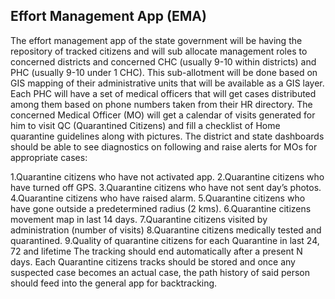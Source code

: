 ## Effort Management App (EMA)

The effort management app of the state government will be having the repository of tracked citizens and will sub allocate management roles to concerned districts and concerned CHC (usually 9-10 within districts) and PHC (usually 9-10 under 1 CHC). This sub-allotment will be done based on GIS mapping of their administrative units that will be available as a GIS layer. Each PHC will have a set of medical officers that will get cases distributed among them based on phone numbers taken from their HR directory. The concerned Medical Officer (MO) will get a calendar of visits generated for him to visit QC (Quarantined Citizens) and fill a checklist of Home quarantine guidelines along with pictures.
The district and state dashboards should be able to see diagnostics on following and raise alerts for MOs for appropriate cases:

1.Quarantine citizens who have not activated app.
2.Quarantine citizens who have turned off GPS.
3.Quarantine citizens who have not sent day’s photos.
4.Quarantine citizens who have raised alarm.
5.Quarantine citizens who have gone outside a predetermined radius (2 kms).
6.Quarantine citizens movement map in last 14 days.
7.Quarantine citizens visited by administration (number of visits)
8.Quarantine citizens medically tested and quarantined.
9.Quality of quarantine citizens for each Quarantine in last 24, 72 and lifetime
The tracking should end automatically after a present N days. Each Quarantine citizens tracks should be stored and once any suspected case becomes an actual case, the path history of said person should feed into the general app for backtracking.
